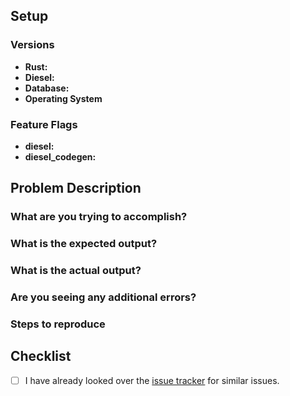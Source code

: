 <!--
If you want to report a bug, we added some points below you can fill out. If you want to request a feature, feel free to remove all the irrelevant text. In addition to this [issue tracker](https://github.com/diesel-rs/diesel/issues), you can also talk to Diesel maintainers and users on [Gitter](https://gitter.im/diesel-rs/diesel).
-->

## Setup

### Versions

- **Rust:**
- **Diesel:**
- **Database:**
- **Operating System**

### Feature Flags

- **diesel:**
- **diesel_codegen:**

## Problem Description


### What are you trying to accomplish?


### What is the expected output?


### What is the actual output?


### Are you seeing any additional errors?


### Steps to reproduce

<!--
Please include as much as your codebase as needed to reproduce the error.  If the relevant files are large, please consider linking to a public repository or a [Gist](https://gist.github.com/).

Please post as much of your database schema as necessary.
-->

## Checklist

- [ ] I have already looked over the [issue tracker](https://github.com/diesel-rs/diesel/issues) for similar issues.


<!--
Thank you for your submission!  You're helping make Diesel more robust 🎉  

We'll try to respond as quickly as possible.
-->
